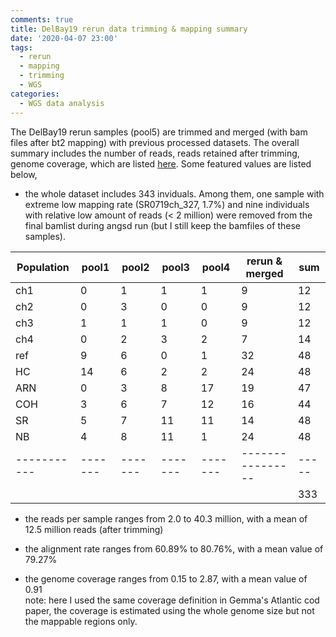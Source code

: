 ```yaml
---
comments: true
title: DelBay19 rerun data trimming & mapping summary
date: '2020-04-07 23:00'
tags:
  - rerun
  - mapping
  - trimming
  - WGS
categories:
  - WGS data analysis
---
```


The DelBay19 rerun samples (pool5) are trimmed and merged (with bam files after bt2 mapping) with previous processed datasets. The overall summary includes the number of reads, reads retained after trimming, genome coverage, which are listed [here](https://docs.google.com/spreadsheets/d/14A5CuNT15jhAgE89HAAXj6ddB3THszFZTpwYOKmu05M/edit?usp=sharing). Some featured values are listed below,

- the whole dataset includes 343 inviduals. Among them, one sample with extreme low mapping rate (SR0719ch_327, 1.7%) and nine individuals with relative low amount of reads (< 2 million) were removed from the final bamlist during angsd run (but I still keep the bamfiles of these samples). 

| Population | pool1 | pool2 | pool3 | pool4 | rerun & merged | sum |
| -----------|-------|-------|-------|-------|----------------|-----|
|     ch1    |   0   |   1   |   1   |   1   |       9        |  12 |
|     ch2    |   0   |   3   |   0   |   0   |       9        |  12 |
|     ch3    |   1   |   1   |   1   |   0   |       9        |  12 |
|     ch4    |   0   |   2   |   3   |   2   |       7        |  14 |
|     ref    |   9   |   6   |   0   |   1   |      32        |  48 |
|     HC     |  14   |   6   |   2   |   2   |      24        |  48 |
|     ARN    |   0   |   3   |   8   |  17   |      19        |  47 |
|     COH    |   3   |   6   |   7   |  12   |      16        |  44 |
|     SR     |   5   |   7   |  11   |  11   |      14        |  48 |
|     NB     |   4   |   8   |  11   |   1   |      24        |  48 |
| -----------|-------|-------|-------|-------|----------------|-----|
|            |       |       |       |       |                | 333 |

- the reads per sample ranges from 2.0 to 40.3 million, with a mean of 12.5 million reads (after trimming)

- the alignment rate ranges from 60.89% to 80.76%, with a mean value of 79.27%

- the genome coverage ranges from 0.15 to 2.87, with a mean value of 0.91   
note: here I used the same coverage definition in Gemma's Atlantic cod paper, the coverage is estimated using the whole genome size but not the mappable regions only.





